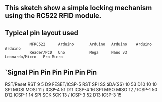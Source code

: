  This sketch show a simple locking mechanism using the RC522 RFID module.
   ----------------------------------------------------------------------------
   Typical pin layout used
   -----------------------------------------------------------------------------------------
               MFRC522      Arduino       Arduino   Arduino    Arduino          Arduino
               Reader/PCD   Uno           Mega      Nano v3    Leonardo/Micro   Pro Micro
   `Signal      Pin          Pin           Pin       Pin        Pin              Pin
   -----------------------------------------------------------------------------------------
   RST/Reset   RST          9             5         D9         RESET/ICSP-5     RST
   SPI SS      SDA(SS)      10            53        D10        10               10
   SPI MOSI    MOSI         11 / ICSP-4   51        D11        ICSP-4           16
   SPI MISO    MISO         12 / ICSP-1   50        D12        ICSP-1           14
   SPI SCK     SCK          13 / ICSP-3   52        D13        ICSP-3           15
